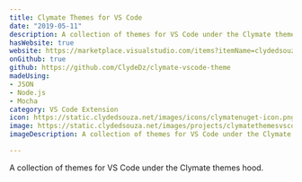 ```yaml
---
title: Clymate Themes for VS Code
date: "2019-05-11"
description: A collection of themes for VS Code under the Clymate themes hood.
hasWebsite: true
website: https://marketplace.visualstudio.com/items?itemName=clydedsouza.clymate-themes-vscode
onGithub: true
github: https://github.com/ClydeDz/clymate-vscode-theme
madeUsing:
- JSON
- Node.js
- Mocha
category: VS Code Extension
icon: https://static.clydedsouza.net/images/icons/clymatenuget-icon.png
image: https://static.clydedsouza.net/images/projects/clymatethemesvscode-siteteaser.png
imageDescription: A collection of themes for VS Code under the Clymate themes hood.

---
```


A collection of themes for VS Code under the Clymate themes hood.